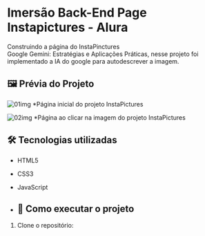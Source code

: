 # Imersão Back-End Page Instapictures - Alura

Construindo a página do InstaPinctures  
Google Gemini: Estratégias e Aplicações Práticas, nesse projeto foi implementado a IA do google para autodescrever a imagem.

## 🖼 Prévia do Projeto

![01img](https://github.com/user-attachments/assets/79c960c0-9ee1-4850-b77b-da1f7718045b)
*Página inicial do projeto InstaPictures

![02img](https://github.com/user-attachments/assets/50fdcfd0-6bb4-4e56-a0b7-2e115f33ae1e)
*Página ao clicar na imagem do projeto InstaPictures

## 🛠 Tecnologias utilizadas

- HTML5
- CSS3
- JavaScript

- ## 🚀 Como executar o projeto

1. Clone o repositório: 
